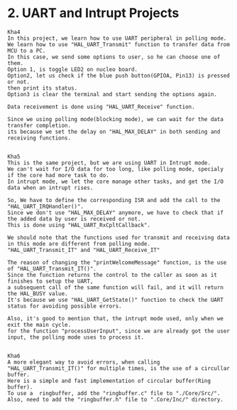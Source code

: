 # 2. UART and Intrupt Projects
 
	Kha4
	In this project, we learn how to use UART peripheral in polling mode.
	We learn how to use "HAL_UART_Transmit" function to transfer data from MCU to a PC.
	In this case, we send some options to user, so he can choose one of them.
	Option 1, is toggle LED2 on nucleo board.
	Option2, let us check if the blue push button(GPIOA, Pin13) is pressed or not.
	then print its status.
	Option3 is clear the terminal and start sending the options again.
	
	Data receivement is done using "HAL_UART_Receive" function.

	Since we using polling mode(blocking mode), we can wait for the data transfer completion.
	its because we set the delay on "HAL_MAX_DELAY" in both sending and receiving functions.
	

	Kha5
	This is the same project, but we are using UART in Intrupt mode.
	We can't wait for I/O data for too long, like polling mode, specialy if the core had more task to do.
	In intrupt mode, we let the core manage other tasks, and get the I/O data when an intrupt rises.
	
	So, We have to define the corresponding ISR and add the call to the "HAL_UART_IRQHandler()".
	Since we don't use "HAL_MAX_DELAY" anymore, we have to check that if the added data by user is received or not.
	This is done using "HAL_UART_RxCpltCallback".
	
	We should note that the functions used for transmit and receiving data in this mode are different from polling mode.
	"HAL_UART_Transmit_IT" and "HAL_UART_Receive_IT"
	
	The reason of changing the "printWelcomeMessage" function, is the use of "HAL_UART_Transmit_IT()".
	Since the function returns the control to the caller as soon as it finishes to setup the UART, 
	a subsequent call of the same function will fail, and it will return the HAL_BUSY value.
	It's because we use "HAL_UART_GetState()" function to check the UART status for avoiding possible errors.
	
	Also, it's good to mention that, the intrupt mode used, only when we exit the main cycle.
	for the function "processUserInput", since we are already got the user input, the polling mode uses to process it.

	
	Kha6
	A more elegant way to avoid errors, when calling "HAL_UART_Transmit_IT()" for multiple times, is the use of a circullar buffer.
	Here is a simple and fast implementation of circular buffer(Ring buffer).
	To use a  ringbuffer, add the "ringbuffer.c" file to "./Core/Src/".
	Also, need to add the "ringbuffer.h" file to ".Core/Inc/" directory.
	
	 





	